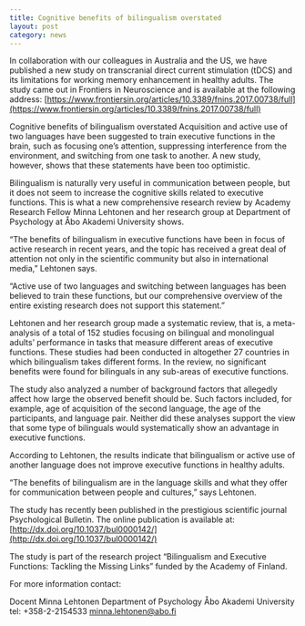 ```yaml
---
title: Cognitive benefits of bilingualism overstated
layout: post
category: news
---
```


In collaboration with our colleagues in Australia and the US, we have published a new study on transcranial direct current stimulation (tDCS) and its limitations for working memory enhancement in healthy adults. The study came out in Frontiers in Neuroscience and is available at the following address: [https://www.frontiersin.org/articles/10.3389/fnins.2017.00738/full](https://www.frontiersin.org/articles/10.3389/fnins.2017.00738/full)


Cognitive benefits of bilingualism overstated
Acquisition and active use of two languages ​​have been suggested to train executive functions in the brain, such as focusing one’s attention, suppressing interference from the environment, and switching from one task to another. A new study, however, shows that these statements have been too optimistic.


Bilingualism is naturally very useful in communication between people, but it does not seem to increase the cognitive skills related to executive functions. This is what a new comprehensive research review by Academy Research Fellow Minna Lehtonen and her research group at Department of Psychology at Åbo Akademi University shows.


“The benefits of bilingualism in executive functions have been in focus of active research in recent years, and the topic has received a great deal of attention not only in the scientific community but also in international media,” Lehtonen says.


“Active use of two languages and switching between languages has been believed to train these functions, but our comprehensive overview of the entire existing research does not support this statement.”


Lehtonen and her research group made a systematic review, that is, a meta-analysis of a total of 152 studies focusing on bilingual and monolingual adults’ performance in tasks that measure different areas of executive functions. These studies had been conducted in altogether 27 countries in which bilingualism takes different forms. In the review, no significant benefits were found for bilinguals in any sub-areas of executive functions.


The study also analyzed a number of background factors that allegedly affect how large the observed benefit should be. Such factors included, for example, age of acquisition of the second language, the age of the participants, and language pair. Neither did these analyses support the view that some type of bilinguals would systematically show an advantage in executive functions.


According to Lehtonen, the results indicate that bilingualism or active use of another language does not improve executive functions in healthy adults.


“The benefits of bilingualism are in the language skills and what they offer for communication between people and cultures,” says Lehtonen.


The study has recently been published in the prestigious scientific journal Psychological Bulletin. The online publication is available at: [http://dx.doi.org/10.1037/bul0000142/](http://dx.doi.org/10.1037/bul0000142/)


The study is part of the research project “Bilingualism and Executive Functions: Tackling the Missing Links” funded by the Academy of Finland.

 

For more information contact:

Docent Minna Lehtonen
Department of Psychology
Åbo Akademi University
tel: +358-2-2154533
minna.lehtonen@abo.fi
